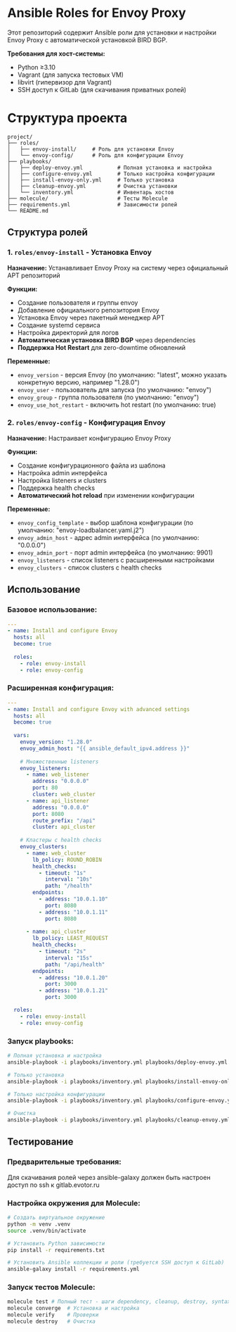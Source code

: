 # Ansible Roles for Envoy Proxy

Этот репозиторий содержит Ansible роли для установки и настройки Envoy Proxy с автоматической установкой BIRD BGP.

**Требования для хост-системы:**
- Python ≥3.10
- Vagrant (для запуска тестовых VM)
- libvirt (гипервизор для Vagrant)
- SSH доступ к GitLab (для скачивания приватных ролей)

# Структура проекта

```
project/
├── roles/
│   ├── envoy-install/     # Роль для установки Envoy
│   └── envoy-config/      # Роль для конфигурации Envoy
├── playbooks/
│   ├── deploy-envoy.yml           # Полная установка и настройка
│   ├── configure-envoy.yml        # Только настройка конфигурации
│   ├── install-envoy-only.yml     # Только установка
│   ├── cleanup-envoy.yml          # Очистка установки
│   └── inventory.yml              # Инвентарь хостов
├── molecule/                      # Тесты Molecule
├── requirements.yml               # Зависимости ролей
└── README.md
```

## Структура ролей

### 1. `roles/envoy-install` - Установка Envoy
**Назначение:** Устанавливает Envoy Proxy на систему через официальный APT репозиторий

**Функции:**
- Создание пользователя и группы envoy
- Добавление официального репозитория Envoy
- Установка Envoy через пакетный менеджер APT
- Создание systemd сервиса
- Настройка директорий для логов
- **Автоматическая установка BIRD BGP** через dependencies
- **Поддержка Hot Restart** для zero-downtime обновлений

**Переменные:**
- `envoy_version` - версия Envoy (по умолчанию: "latest", можно указать конкретную версию, например "1.28.0")
- `envoy_user` - пользователь для запуска (по умолчанию: "envoy")
- `envoy_group` - группа пользователя (по умолчанию: "envoy")
- `envoy_use_hot_restart` - включить hot restart (по умолчанию: true)

### 2. `roles/envoy-config` - Конфигурация Envoy
**Назначение:** Настраивает конфигурацию Envoy Proxy

**Функции:**
- Создание конфигурационного файла из шаблона
- Настройка admin интерфейса
- Настройка listeners и clusters
- Поддержка health checks
- **Автоматический hot reload** при изменении конфигурации

**Переменные:**
- `envoy_config_template` - выбор шаблона конфигурации (по умолчанию: "envoy-loadbalancer.yaml.j2")
- `envoy_admin_host` - адрес admin интерфейса (по умолчанию: "0.0.0.0")
- `envoy_admin_port` - порт admin интерфейса (по умолчанию: 9901)
- `envoy_listeners` - список listeners с расширенными настройками
- `envoy_clusters` - список clusters с health checks

## Использование

### Базовое использование:
```yaml
---
- name: Install and configure Envoy
  hosts: all
  become: true
  
  roles:
    - role: envoy-install
    - role: envoy-config
```

### Расширенная конфигурация:
```yaml
---
- name: Install and configure Envoy with advanced settings
  hosts: all
  become: true
  
  vars:
    envoy_version: "1.28.0"
    envoy_admin_host: "{{ ansible_default_ipv4.address }}"
    
    # Множественные listeners
    envoy_listeners:
      - name: web_listener
        address: "0.0.0.0"
        port: 80
        cluster: web_cluster
      - name: api_listener
        address: "0.0.0.0"
        port: 8080
        route_prefix: "/api"
        cluster: api_cluster
    
    # Кластеры с health checks
    envoy_clusters:
      - name: web_cluster
        lb_policy: ROUND_ROBIN
        health_checks:
          - timeout: "1s"
            interval: "10s"
            path: "/health"
        endpoints:
          - address: "10.0.1.10"
            port: 8080
          - address: "10.0.1.11"
            port: 8080
      
      - name: api_cluster
        lb_policy: LEAST_REQUEST
        health_checks:
          - timeout: "2s"
            interval: "15s"
            path: "/api/health"
        endpoints:
          - address: "10.0.1.20"
            port: 3000
          - address: "10.0.1.21"
            port: 3000

  roles:
    - role: envoy-install
    - role: envoy-config
```

### Запуск playbooks:
```bash
# Полная установка и настройка
ansible-playbook -i playbooks/inventory.yml playbooks/deploy-envoy.yml

# Только установка
ansible-playbook -i playbooks/inventory.yml playbooks/install-envoy-only.yml

# Только настройка конфигурации
ansible-playbook -i playbooks/inventory.yml playbooks/configure-envoy.yml

# Очистка
ansible-playbook -i playbooks/inventory.yml playbooks/cleanup-envoy.yml
```

## Тестирование

### Предварительные требования:

Для скачивания ролей через ansible-galaxy должен быть настроен доступ по ssh к gitlab.evotor.ru


### Настройка окружения для Molecule:

```bash
# Создать виртуальное окружение
python -m venv .venv
source .venv/bin/activate

# Установить Python зависимости
pip install -r requirements.txt

# Установить Ansible коллекции и роли (требуется SSH доступ к GitLab)
ansible-galaxy install -r requirements.yml
```

### Запуск тестов Molecule:
```bash
molecule test # Полный тест - шаги dependency, cleanup, destroy, syntax, create, prepare, converge, idempotence, side_effect, verify, cleanup, destroy
molecule converge  # Установка и настройка
molecule verify    # Проверки
molecule destroy   # Очистка
